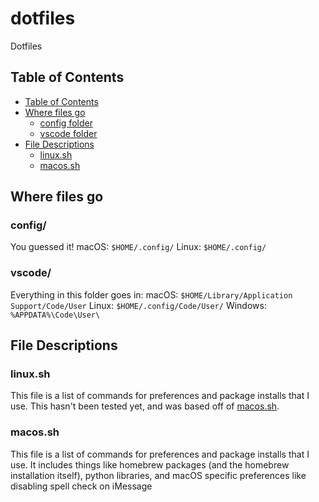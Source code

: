 # dotfiles
Dotfiles

## Table of Contents
- [Table of Contents](#table-of-contents)
- [Where files go](#where-files-go)
    - [config folder](#config/)
    - [vscode folder](#vscode/)
- [File Descriptions](#file-descriptions)
    - [linux.sh](#linux.sh)
    - [macos.sh](#macos.sh)
## Where files go
### config/
You guessed it!
macOS: ```$HOME/.config/```
Linux: ```$HOME/.config/```
### vscode/
Everything in this folder goes in:
macOS: ```$HOME/Library/Application Support/Code/User```
Linux: ```$HOME/.config/Code/User/```
Windows: ```%APPDATA%\Code\User\```

## File Descriptions
### linux.sh
This file is a list of commands for preferences and package installs that I use. This hasn't been tested yet, and was based off of [macos.sh](#macos.sh).
### macos.sh
This file is a list of commands for preferences and package installs that I use. It includes things like homebrew packages (and the homebrew installation itself), python libraries, and macOS specific preferences like disabling spell check on iMessage